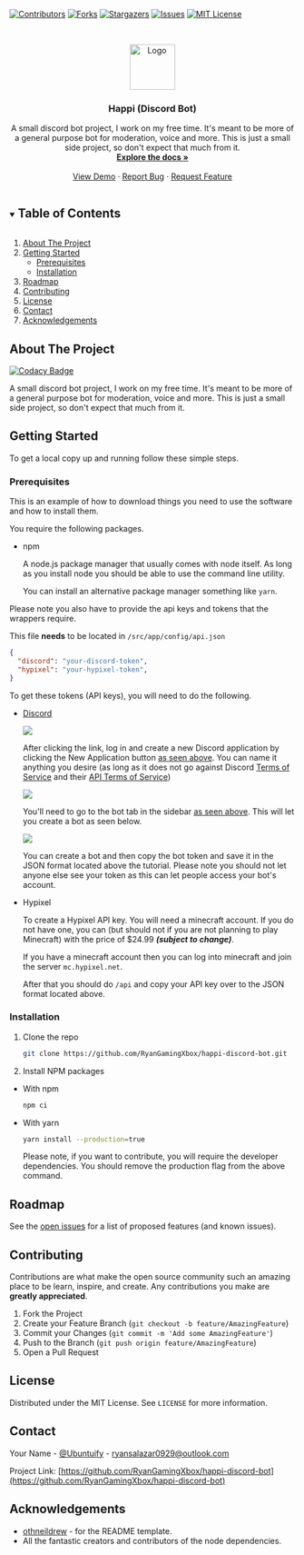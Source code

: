 <!--
*** Thanks for checking out the Best-README-Template. If you have a suggestion
*** that would make this better, please fork the repo and create a pull request
*** or simply open an issue with the tag "enhancement".
*** Thanks again! Now go create something AMAZING! :D
***
***
***
*** To avoid retyping too much info. Do a search and replace for the following:
*** RyanGamingXbox, happi-discord-bot, Ubuntuify, ryansalazar0929@outlook.com, Happi (Discord Bot), A small discord bot project, I work on my free time. It's meant to be more of a general purpose bot for moderation, voice and more. This is just a small side project, so don't expect that much from it.
-->



<!-- PROJECT SHIELDS -->
<!--
*** I'm using markdown "reference style" links for readability.
*** Reference links are enclosed in brackets [ ] instead of parentheses ( ).
*** See the bottom of this document for the declaration of the reference variables
*** for contributors-url, forks-url, etc. This is an optional, concise syntax you may use.
*** https://www.markdownguide.org/basic-syntax/#reference-style-links
-->
[![Contributors][contributors-shield]][contributors-url]
[![Forks][forks-shield]][forks-url]
[![Stargazers][stars-shield]][stars-url]
[![Issues][issues-shield]][issues-url]
[![MIT License][license-shield]][license-url]



<!-- PROJECT LOGO -->
<br />
<p align="center">
  <a href="https://github.com/RyanGamingXbox/happi-discord-bot">
    <img src="images/logo.png" alt="Logo" width="80" height="80">
  </a>

  <h3 align="center">Happi (Discord Bot)</h3>

  <p align="center">
    A small discord bot project, I work on my free time. It's meant to be more of a general purpose bot for moderation, voice and more. This is just a small side project, so don't expect that much from it.
    <br />
    <a href="https://github.com/RyanGamingXbox/happi-discord-bot"><strong>Explore the docs »</strong></a>
    <br />
    <br />
    <a href="https://github.com/RyanGamingXbox/happi-discord-bot">View Demo</a>
    ·
    <a href="https://github.com/RyanGamingXbox/happi-discord-bot/issues">Report Bug</a>
    ·
    <a href="https://github.com/RyanGamingXbox/happi-discord-bot/issues">Request Feature</a>
  </p>
</p>



<!-- TABLE OF CONTENTS -->
<details open="open">
  <summary><h2 style="display: inline-block">Table of Contents</h2></summary>
  <ol>
    <li>
      <a href="#about-the-project">About The Project</a>
      <ul>
      </ul>
    </li>
    <li>
      <a href="#getting-started">Getting Started</a>
      <ul>
        <li><a href="#prerequisites">Prerequisites</a></li>
        <li><a href="#installation">Installation</a></li>
      </ul>
    </li>
    <li><a href="#roadmap">Roadmap</a></li>
    <li><a href="#contributing">Contributing</a></li>
    <li><a href="#license">License</a></li>
    <li><a href="#contact">Contact</a></li>
    <li><a href="#acknowledgements">Acknowledgements</a></li>
  </ol>
</details>



<!-- ABOUT THE PROJECT -->
## About The Project

[![Codacy Badge](https://api.codacy.com/project/badge/Grade/67ff796efb8e462cb93e1a79834edaad)](https://app.codacy.com/gh/RyanGamingXbox/happi-discord-bot?utm_source=github.com&utm_medium=referral&utm_content=RyanGamingXbox/happi-discord-bot&utm_campaign=Badge_Grade)


A small discord bot project, I work on my free time. It's meant to be more of a general purpose bot for moderation, voice and more. This is just a small side project, so don't expect that much from it.



<!-- GETTING STARTED -->
## Getting Started

To get a local copy up and running follow these simple steps.

### Prerequisites

This is an example of how to download things you need to use the software and how to install them.

You require the following packages.

* npm
  
  A node.js package manager that usually comes with node itself. As long as you install node you should be able to use the command line utility.

  You can install an alternative package manager something like `yarn`.

Please note you also have to provide the api keys and tokens that the wrappers require.

This file **needs** to be located in `/src/app/config/api.json`

  ```json
  {
    "discord": "your-discord-token",
    "hypixel": "your-hypixel-token",
  }
  ```

To get these tokens (API keys), you will need to do the following.
 * [Discord](https://discord.com/developers/applications)

   <img src="https://cdn.discordapp.com/attachments/810692110034403338/810692166547406899/unknown.png"> </img>
   
   After clicking the link, log in and create a new Discord application by clicking the New Application button [as seen above](https://cdn.discordapp.com/attachments/810692110034403338/810692166547406899/unknown.png). You can name it anything you desire (as long as it does not go against Discord [Terms of Service](https://discord.com/terms) and their [API Terms of Service](https://discord.com/developers/docs/legal))

   <img src="https://cdn.discordapp.com/attachments/810692110034403338/810693791312642078/unknown.png"> </img>

   You'll need to go to the bot tab in the sidebar [as seen above](https://cdn.discordapp.com/attachments/810692110034403338/810693791312642078/unknown.png). This will let you create a bot as seen below.

   <img src="https://cdn.discordapp.com/attachments/810692110034403338/810695228368617472/unknown.png"> </img>

   You can create a bot and then copy the bot token and save it in the JSON format located above the tutorial. Please note you should not let anyone else see your token as this can let people access your bot's account.
 * Hypixel
   
   To create a Hypixel API key. You will need a minecraft account. If you do not have one, you can (but should not if you are not planning to play Minecraft) with the price of $24.99 ***(subject to change)***.

   If you have a minecraft account then you can log into minecraft and join the server `mc.hypixel.net`.

   After that you should do `/api` and copy your API key over to the JSON format located above.

### Installation

1. Clone the repo
   ```sh
   git clone https://github.com/RyanGamingXbox/happi-discord-bot.git
   ```
2. Install NPM packages
 * With npm
   ```sh
   npm ci
   ```
 * With yarn
   ```sh
   yarn install --production=true
   ```
   Please note, if you want to contribute, you will require the developer dependencies. You should remove the production flag from the above command.


<!-- ROADMAP -->
## Roadmap

See the [open issues](https://github.com/RyanGamingXbox/happi-discord-bot/issues) for a list of proposed features (and known issues).



<!-- CONTRIBUTING -->
## Contributing

Contributions are what make the open source community such an amazing place to be learn, inspire, and create. Any contributions you make are **greatly appreciated**.

1. Fork the Project
2. Create your Feature Branch (`git checkout -b feature/AmazingFeature`)
3. Commit your Changes (`git commit -m 'Add some AmazingFeature'`)
4. Push to the Branch (`git push origin feature/AmazingFeature`)
5. Open a Pull Request



<!-- LICENSE -->
## License

Distributed under the MIT License. See `LICENSE` for more information.



<!-- CONTACT -->
## Contact

Your Name - [@Ubuntuify](https://twitter.com/Ubuntuify) - ryansalazar0929@outlook.com

Project Link: [https://github.com/RyanGamingXbox/happi-discord-bot](https://github.com/RyanGamingXbox/happi-discord-bot)



<!-- ACKNOWLEDGEMENTS -->
## Acknowledgements

* [othneildrew](https://github.com/othneildrew) - for the README template.
* All the fantastic creators and contributors of the node dependencies.






<!-- MARKDOWN LINKS & IMAGES -->
<!-- https://www.markdownguide.org/basic-syntax/#reference-style-links -->
[contributors-shield]: https://img.shields.io/github/contributors/RyanGamingXbox/happi-discord-bot.svg?style=for-the-badge
[contributors-url]: https://github.com/RyanGamingXbox/happi-discord-bot/graphs/contributors
[forks-shield]: https://img.shields.io/github/forks/RyanGamingXbox/happi-discord-bot.svg?style=for-the-badge
[forks-url]: https://github.com/RyanGamingXbox/happi-discord-bot/network/members
[stars-shield]: https://img.shields.io/github/stars/RyanGamingXbox/happi-discord-bot.svg?style=for-the-badge
[stars-url]: https://github.com/RyanGamingXbox/happi-discord-bot/stargazers
[issues-shield]: https://img.shields.io/github/issues/RyanGamingXbox/happi-discord-bot.svg?style=for-the-badge
[issues-url]: https://github.com/RyanGamingXbox/happi-discord-bot/issues
[license-shield]: https://img.shields.io/github/license/RyanGamingXbox/happi-discord-bot.svg?style=for-the-badge
[license-url]: https://github.com/RyanGamingXbox/happi-discord-bot/blob/master/LICENSE.txt
[linkedin-shield]: https://img.shields.io/badge/-LinkedIn-black.svg?style=for-the-badge&logo=linkedin&colorB=555
[linkedin-url]: https://linkedin.com/in/RyanGamingXbox